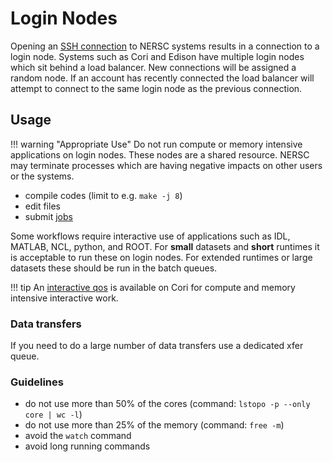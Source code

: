 # Login Nodes

Opening an [SSH connection](ssh.md) to NERSC systems results in a
connection to a login node. Systems such as Cori and Edison have
multiple login nodes which sit behind a load balancer. New connections
will be assigned a random node. If an account has recently connected
the load balancer will attempt to connect to the same login node as
the previous connection.

## Usage

!!! warning "Appropriate Use"
	Do not run compute or memory intensive applications on login
	nodes. These nodes are a shared resource. NERSC may terminate
	processes which are having negative impacts on other users or the
	systems.

* compile codes (limit to e.g. `make -j 8`)
* edit files
* submit [jobs](../jobs/index.md)

Some workflows require interactive use of applications such as IDL,
MATLAB, NCL, python, and ROOT. For **small** datasets and **short**
runtimes it is acceptable to run these on login nodes. For extended
runtimes or large datasets these should be run in the batch queues.

!!! tip
	An [interactive qos](../jobs/examples/index.md#interactive) is available
	on Cori for compute and memory intensive interactive work.

### Data transfers

If you need to do a large number of data transfers use a dedicated
xfer queue.

### Guidelines

*  do not use more than 50% of the cores (command: `lstopo -p --only
   core | wc -l`)
*  do not use more than 25% of the memory (command: `free -m`)
*  avoid the `watch` command
*  avoid long running commands
